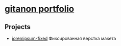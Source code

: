 # [gitanon portfolio](https://gitanon.github.io/)

## Projects

* [joremipsum-fixed](https://github.com/gitanon/gitanon.github.io/tree/master/projects/joremipsum--fixed)
  Фиксированная верстка макета
